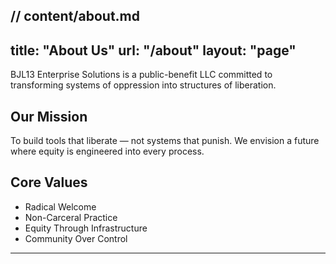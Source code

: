 // content/about.md
---
title: "About Us"
url: "/about"
layout: "page"
---

BJL13 Enterprise Solutions is a public-benefit LLC committed to transforming systems of oppression into structures of liberation.

## Our Mission

To build tools that liberate — not systems that punish. We envision a future where equity is engineered into every process.

## Core Values

- Radical Welcome
- Non-Carceral Practice
- Equity Through Infrastructure
- Community Over Control

---